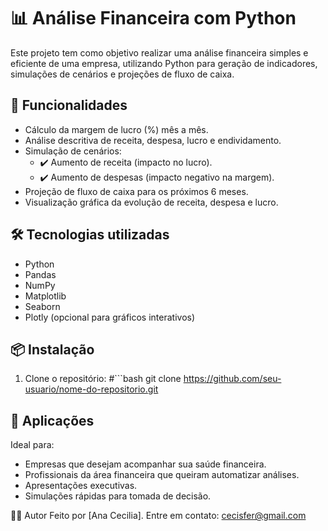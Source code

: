 # 📊 Análise Financeira com Python

Este projeto tem como objetivo realizar uma análise financeira simples e eficiente de uma empresa, utilizando Python para geração de indicadores, simulações de cenários e projeções de fluxo de caixa.

## 🚀 Funcionalidades

- Cálculo da margem de lucro (%) mês a mês.
- Análise descritiva de receita, despesa, lucro e endividamento.
- Simulação de cenários:
  - ✔️ Aumento de receita (impacto no lucro).
  - ✔️ Aumento de despesas (impacto negativo na margem).
- Projeção de fluxo de caixa para os próximos 6 meses.
- Visualização gráfica da evolução de receita, despesa e lucro.

## 🛠️ Tecnologias utilizadas

- Python
- Pandas
- NumPy
- Matplotlib
- Seaborn
- Plotly (opcional para gráficos interativos)

## 📦 Instalação

1. Clone o repositório:
#```bash git clone https://github.com/seu-usuario/nome-do-repositorio.git

## 🏦 Aplicações
Ideal para:

- Empresas que desejam acompanhar sua saúde financeira.
- Profissionais da área financeira que queiram automatizar análises.
- Apresentações executivas.
- Simulações rápidas para tomada de decisão.

👨‍💻 Autor
Feito por [Ana Cecilia].
Entre em contato: cecisfer@gmail.com









